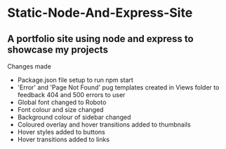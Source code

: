 # Static-Node-And-Express-Site
 A portfolio site using node and express to showcase my projects
 ---
 Changes made

 - Package.json file setup to run npm start
 - 'Error' and 'Page Not Found' pug templates created in Views folder to feedback 404 and 500 errors to user
 - Global font changed to Roboto
 - Font colour and size changed
 - Background colour of sidebar changed
 - Coloured overlay and hover transitions added to thumbnails
 - Hover styles added to buttons
 - Hover transitions added to links

